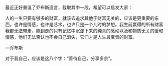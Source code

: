 



 最近正好重温了乔布斯遗言，截取其中一段，希望可以启发大家：

 人的一生只要有够多的财富，就该去追求其他于财富无关的，应该是更重要的东西，也许是情感，也许是艺术，也许只是一个儿时的梦想。我生前赢得的所有财富我都无法带走，能到走的只有记忆中沉淀下来的纯真的感动以及和物质无关的爱和情感，他们无法否认也不会自己消失，它们才是人生最宝贵的财富。

 —乔布斯

对于我自己，应该是这八个字：“善待自己，分享多余”。





